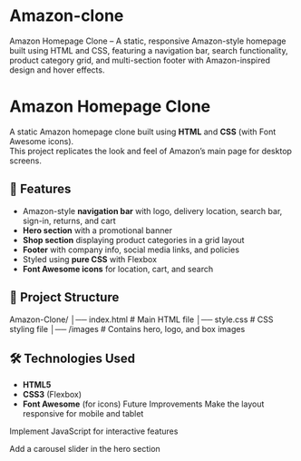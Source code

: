# Amazon-clone
Amazon Homepage Clone – A static, responsive Amazon-style homepage built using HTML and CSS, featuring a navigation bar, search functionality, product category grid, and multi-section footer with Amazon-inspired design and hover effects.
# Amazon Homepage Clone

A static Amazon homepage clone built using **HTML** and **CSS** (with Font Awesome icons).  
This project replicates the look and feel of Amazon’s main page for desktop screens.

## 🚀 Features
- Amazon-style **navigation bar** with logo, delivery location, search bar, sign-in, returns, and cart
- **Hero section** with a promotional banner
- **Shop section** displaying product categories in a grid layout
- **Footer** with company info, social media links, and policies
- Styled using **pure CSS** with Flexbox
- **Font Awesome icons** for location, cart, and search

## 📂 Project Structure
Amazon-Clone/
│── index.html # Main HTML file
│── style.css # CSS styling file
│── /images # Contains hero, logo, and box images

## 🛠 Technologies Used
- **HTML5**
- **CSS3** (Flexbox)
- **Font Awesome** (for icons)
 Future Improvements
Make the layout responsive for mobile and tablet

Implement JavaScript for interactive features

Add a carousel slider in the hero section
